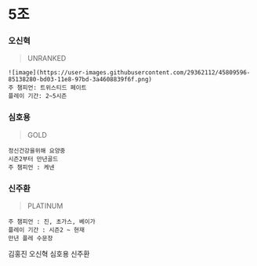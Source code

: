 5조
==============
### 오신혁
> UNRANKED
```Mid
![image](https://user-images.githubusercontent.com/29362112/45809596-85138280-bd03-11e8-97bd-3a4608839f6f.png)
주 챔피언: 트위스티드 페이트
플레이 기간: 2~5시즌
```
### 심호용
> GOLD
```Top
정신건강을위해 요양중
시즌2부터 만년골드
주 챔피언 : 케넨
```
### 신주환
> PLATINUM
```Bottom, mid
주 챔피언 : 진, 초가스, 베이가
플레이 기간 : 시즌2 ~ 현재
만년 플레 수문장
```
김홍진
오신혁
심호용
신주환
